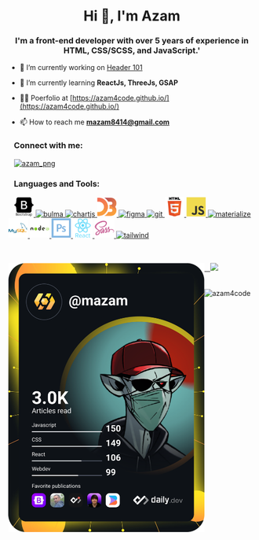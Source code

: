 <h1 align="center">Hi 👋, I'm Azam</h1>
<h3 align="center">I'm a front-end developer with over 5 years of experience in HTML, CSS/SCSS, and JavaScript.'</h3>
 
- 🔭 I’m currently working on [Header 101](https://github.com/azam4code/header-101)

- 🌱 I’m currently learning **ReactJs, ThreeJs, GSAP**

- 👨‍💻 Poerfolio at [https://azam4code.github.io/](https://azam4code.github.io/)

- 📫 How to reach me **mazam8414@gmail.com**
 
 <h3 align="left">&nbsp;&nbsp;  Connect with me:</h3>
 <p align="left"> &nbsp;&nbsp;
 <a href="https://twitter.com/azam_png" target="blank"><img align="center" src="https://raw.githubusercontent.com/rahuldkjain/github-profile-readme-generator/master/src/images/icons/Social/twitter.svg" alt="azam_png" height="30" width="40" /></a>
</p>



 <h3 align="left">&nbsp;&nbsp; Languages and Tools:</h3>
 <p align="left">&nbsp;&nbsp;  <a href="https://getbootstrap.com" target="_blank" rel="noreferrer"> <img src="https://raw.githubusercontent.com/devicons/devicon/master/icons/bootstrap/bootstrap-plain-wordmark.svg" alt="bootstrap" width="40" height="40"/> </a>
 <a href="https://bulma.io/" target="_blank" rel="noreferrer"> <img src="https://raw.githubusercontent.com/gilbarbara/logos/804dc257b59e144eaca5bc6ffd16949752c6f789/logos/bulma.svg" alt="bulma" width="40" height="40"/> </a>  
 <a href="https://www.chartjs.org" target="_blank" rel="noreferrer"> <img src="https://www.chartjs.org/media/logo-title.svg" alt="chartjs" width="40" height="40"/> </a> 
 <a href="https://d3js.org/" target="_blank" rel="noreferrer"> <img src="https://raw.githubusercontent.com/devicons/devicon/master/icons/d3js/d3js-original.svg" alt="d3js" width="40" height="40"/> </a> 
 <a href="https://www.figma.com/" target="_blank" rel="noreferrer"> <img src="https://www.vectorlogo.zone/logos/figma/figma-icon.svg" alt="figma" width="40" height="40"/> </a> 
 <a href="https://git-scm.com/" target="_blank" rel="noreferrer"> <img src="https://www.vectorlogo.zone/logos/git-scm/git-scm-icon.svg" alt="git" width="40" height="40"/> </a> 
 <a href="https://www.w3.org/html/" target="_blank" rel="noreferrer"> <img src="https://raw.githubusercontent.com/devicons/devicon/master/icons/html5/html5-original-wordmark.svg" alt="html5" width="40" height="40"/> </a> 
 <a href="https://developer.mozilla.org/en-US/docs/Web/JavaScript" target="_blank" rel="noreferrer"> <img src="https://raw.githubusercontent.com/devicons/devicon/master/icons/javascript/javascript-original.svg" alt="javascript" width="40" height="40"/> </a> 
 <a href="https://materializecss.com/" target="_blank" rel="noreferrer"> <img src="https://raw.githubusercontent.com/prplx/svg-logos/5585531d45d294869c4eaab4d7cf2e9c167710a9/svg/materialize.svg" alt="materialize" width="40" height="40"/> </a> 
 <a href="https://www.mysql.com/" target="_blank" rel="noreferrer"> <img src="https://raw.githubusercontent.com/devicons/devicon/master/icons/mysql/mysql-original-wordmark.svg" alt="mysql" width="40" height="40"/> </a> 
 <a href="https://nodejs.org" target="_blank" rel="noreferrer"> <img src="https://raw.githubusercontent.com/devicons/devicon/master/icons/nodejs/nodejs-original-wordmark.svg" alt="nodejs" width="40" height="40"/> </a> 
 <a href="https://www.photoshop.com/en" target="_blank" rel="noreferrer"> <img src="https://raw.githubusercontent.com/devicons/devicon/master/icons/photoshop/photoshop-line.svg" alt="photoshop" width="40" height="40"/> </a> 
 <a href="https://reactjs.org/" target="_blank" rel="noreferrer"> <img src="https://raw.githubusercontent.com/devicons/devicon/master/icons/react/react-original-wordmark.svg" alt="react" width="40" height="40"/> </a> 
 <a href="https://sass-lang.com" target="_blank" rel="noreferrer"> <img src="https://raw.githubusercontent.com/devicons/devicon/master/icons/sass/sass-original.svg" alt="sass" width="40" height="40"/> </a> 
 <a href="https://tailwindcss.com/" target="_blank" rel="noreferrer"> <img src="https://www.vectorlogo.zone/logos/tailwindcss/tailwindcss-icon.svg" alt="tailwind" width="40" height="40"/> </a> 
 </p>
 </br></br>
 <div align="left"> 
 <a href="https://app.daily.dev/mazam">
 <img src="https://github.com/azam4code/azam4code/blob/main/devcard.svg" width="400" alt="Azam's Dev Card" align="left" />
</a>
    <a href="#">&nbsp;&nbsp; 
     <img src="https://github-readme-stats.vercel.app/api?username=azam4code&show_icons=true&count_private=true&theme=dark" width="400">
    </a>
     </br></br> 
   <a hred="">&nbsp;&nbsp; 
     <img src="https://github-readme-streak-stats.herokuapp.com/?user=azam4code&theme=dark" alt="azam4code" width="400" />
   </a> 
 
</div>
